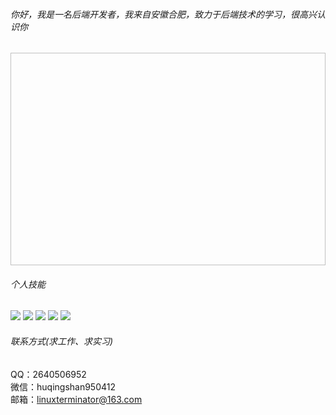 ###### 你好，我是一名后端开发者，我来自安徽合肥，致力于后端技术的学习，很高兴认识你
<img scr="https://github.com/linuxterminator/linuxterminator/blob/main/wallhaven-vm95x3.jpeg" height="340" width="560" align="center"></img>

###### 个人技能  
![](https://img.shields.io/badge/-spring--boot-%236eb23f?logo=spring-boot&) ![](https://img.shields.io/badge/-mysql-%233d6e93?logo=mysql) ![](https://img.shields.io/badge/-redis-%23a32422?logo=redis) ![](https://img.shields.io/badge/-docker-%23003f8c?logo=docker) ![](https://img.shields.io/badge/-java-orange?logo=java)

###### 联系方式(求工作、求实习)
QQ：2640506952  
微信：huqingshan950412  
邮箱：linuxterminator@163.com
